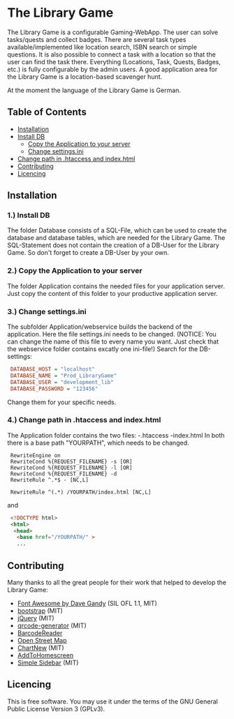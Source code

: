 The Library Game
==============

The Library Game is a configurable Gaming-WebApp. The user can solve tasks/quests and collect badges. There are several task types available/implemented like location search, ISBN search or simple questions. It is also possible to connect a task with a location so that the user can find the task there. Everything (Locations, Task, Quests, Badges, etc.) is fully configurable by the admin users. A good application area for the Library Game is a location-based scavenger hunt.

At the moment the language of the Library Game is German.

## Table of Contents

* [Installation](#installation)
 * [Install DB](#install-db)
	* [Copy the Application to your server](#copy-the-application-to-your-server)
	* [Change settings.ini](#change-settings.ini)
 * [Change path in .htaccess and index.html](#change-path-in-.htaccess-and-index.html)
* [Contributing](#contributing)
* [Licencing](#licencing)

## Installation

### 1.) Install DB

The folder Database consists of a SQL-File, which can be used to create the database and database tables, which are needed for the Library Game. The SQL-Statement does not contain the creation of a DB-User for the Library Game. So don't forget to create a DB-User by your own.

### 2.) Copy the Application to your server 

The folder Application contains the needed files for your application server. Just copy the content of this folder to your productive application server.

### 3.) Change settings.ini 

The subfolder Application/webservice builds the backend of the application. Here the file settings.ini needs to be changed. (NOTICE: You can change the name of this file to every name you want. Just check that the webservice folder contains excatly one ini-file!) Search for the DB-settings:

```ini
 DATABASE_HOST = "localhost"
 DATABASE_NAME = "Prod_LibraryGame"
 DATABASE_USER = "development_lib"
 DATABASE_PASSWORD = "123456"
```

Change them for your specific needs.

### 4.) Change path in .htaccess and index.html

The Application folder contains the two files:
-.htaccess
-index.html
In both there is a base path "YOURPATH", which needs to be changed.

```apacheconf
 RewriteEngine on
 RewriteCond %{REQUEST_FILENAME} -s [OR]
 RewriteCond %{REQUEST_FILENAME} -l [OR]
 RewriteCond %{REQUEST_FILENAME} -d
 RewriteRule ^.*$ - [NC,L]

 RewriteRule ^(.*) /YOURPATH/index.html [NC,L]
```

and

```html
 <!DOCTYPE html>
 <html>
  <head>
   <base href="/YOURPATH/" >
   ...
```

## Contributing

Many thanks to all the great people for their work that helped to develop the Library Game:

* [Font Awesome by Dave Gandy](http://fontawesome.io/) (SIL OFL 1.1, MIT)
* [bootstrap](http://getbootstrap.com/) (MIT)
* [jQuery](http://jquery.com/) (MIT)
* [qrcode-generator](https://github.com/kazuhikoarase/qrcode-generator) (MIT)
* [BarcodeReader](https://github.com/EddieLa/JOB)
* [Open Street Map](https://www.openstreetmap.de/)
* [ChartNew](https://github.com/FVANCOP/ChartNew.js/) (MIT)
* [AddToHomescreen](https://github.com/cubiq/add-to-homescreen)
* [Simple Sidebar](https://github.com/BlackrockDigital/startbootstrap-simple-sidebar) (MIT)

## Licencing

This is free software. You may use it under the terms of the GNU General Public License Version 3 (GPLv3).

